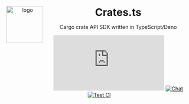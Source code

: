 <header>
<img src="https://avatars.githubusercontent.com/u/5430905?s=800&v=4" alt="logo" height="100" align="left">
<h1 style="display: inline">Crates.ts</h1>

Cargo crate API SDK written in TypeScript/Deno

[![GitHub top language](https://img.shields.io/github/languages/top/rust-lang-uz/crates.ts?style=flat-square&logo=github)](https://github.com/rust-lang-uz/crates.ts)
[![Chat](https://img.shields.io/badge/Chat-grey?style=flat-square&logo=telegram)](https://t.me/rustlanguz)
[![Test CI](https://github.com/rust-lang-uz/crates.ts/actions/workflows/test.yml/badge.svg)](https://github.com/rust-lang-uz/crates.ts/actions/workflows/test.yml)

</header>
